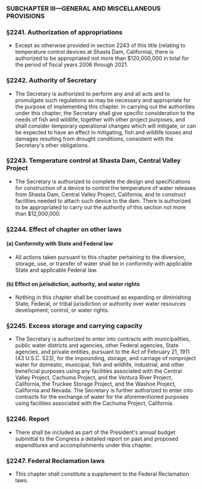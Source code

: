 ### SUBCHAPTER III—GENERAL AND MISCELLANEOUS PROVISIONS

### §2241. Authorization of appropriations
* Except as otherwise provided in section 2243 of this title (relating to temperature control devices at Shasta Dam, California), there is authorized to be appropriated not more than $120,000,000 in total for the period of fiscal years 2006 through 2021.

### §2242. Authority of Secretary
* The Secretary is authorized to perform any and all acts and to promulgate such regulations as may be necessary and appropriate for the purpose of implementing this chapter. In carrying out the authorities under this chapter, the Secretary shall give specific consideration to the needs of fish and wildlife, together with other project purposes, and shall consider temporary operational changes which will mitigate, or can be expected to have an effect in mitigating, fish and wildlife losses and damages resulting from drought conditions, consistent with the Secretary's other obligations.

### §2243. Temperature control at Shasta Dam, Central Valley Project
* The Secretary is authorized to complete the design and specifications for construction of a device to control the temperature of water releases from Shasta Dam, Central Valley Project, California, and to construct facilities needed to attach such device to the dam. There is authorized to be appropriated to carry out the authority of this section not more than $12,000,000.

### §2244. Effect of chapter on other laws
#### (a) Conformity with State and Federal law
* All actions taken pursuant to this chapter pertaining to the diversion, storage, use, or transfer of water shall be in conformity with applicable State and applicable Federal law.

#### (b) Effect on jurisdiction, authority, and water rights
* Nothing in this chapter shall be construed as expanding or diminishing State, Federal, or tribal jurisdiction or authority over water resources development, control, or water rights.

### §2245. Excess storage and carrying capacity
* The Secretary is authorized to enter into contracts with municipalities, public water districts and agencies, other Federal agencies, State agencies, and private entities, pursuant to the Act of February 21, 1911 (43 U.S.C. 523), for the impounding, storage, and carriage of nonproject water for domestic, municipal, fish and wildlife, industrial, and other beneficial purposes using any facilities associated with the Central Valley Project, Cachuma Project, and the Ventura River Project, California, the Truckee Storage Project, and the Washoe Project, California and Nevada. The Secretary is further authorized to enter into contracts for the exchange of water for the aforementioned purposes using facilities associated with the Cachuma Project, California.

### §2246. Report
* There shall be included as part of the President's annual budget submittal to the Congress a detailed report on past and proposed expenditures and accomplishments under this chapter.

### §2247. Federal Reclamation laws
* This chapter shall constitute a supplement to the Federal Reclamation laws.